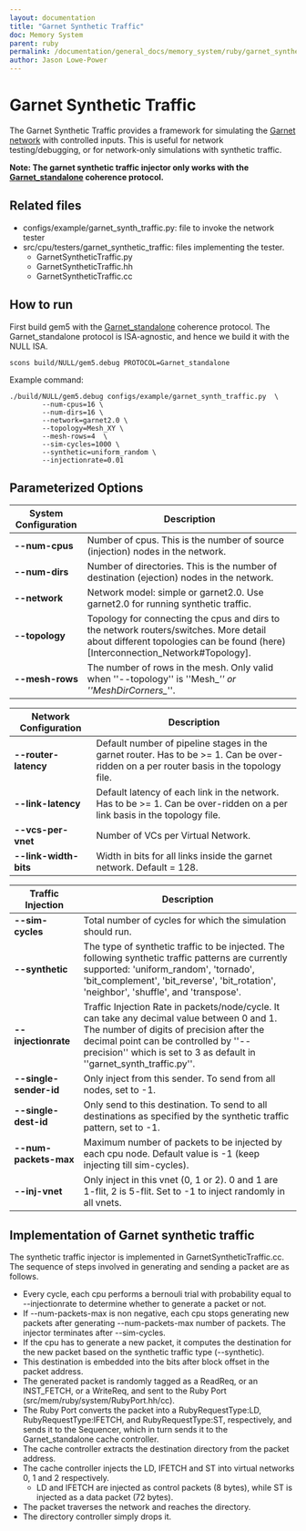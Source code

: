 ```yaml
---
layout: documentation
title: "Garnet Synthetic Traffic"
doc: Memory System
parent: ruby
permalink: /documentation/general_docs/memory_system/ruby/garnet_synthetic_traffic/
author: Jason Lowe-Power
---
```


# Garnet Synthetic Traffic

The Garnet Synthetic Traffic provides a framework for simulating the [Garnet network](garnet-2) with controlled inputs. This is useful for network testing/debugging, or for network-only simulations with synthetic traffic.

**Note: The garnet synthetic traffic injector only works with the [Garnet_standalone](Garnet_standalone) coherence protocol.**

## Related files

* configs/example/garnet_synth_traffic.py: file to invoke the network tester
* src/cpu/testers/garnet_synthetic_traffic: files implementing the tester.
  * GarnetSyntheticTraffic.py
  * GarnetSyntheticTraffic.hh
  * GarnetSyntheticTraffic.cc

## How to run

First build gem5 with the [Garnet_standalone](Garnet_standalone) coherence protocol. The Garnet_standalone protocol is ISA-agnostic, and hence we build it with the NULL ISA.

```
scons build/NULL/gem5.debug PROTOCOL=Garnet_standalone

```
Example command:

```
./build/NULL/gem5.debug configs/example/garnet_synth_traffic.py  \
        --num-cpus=16 \
        --num-dirs=16 \
        --network=garnet2.0 \
        --topology=Mesh_XY \
        --mesh-rows=4  \
        --sim-cycles=1000 \
        --synthetic=uniform_random \
        --injectionrate=0.01
```

## Parameterized Options

| **System Configuration** |  **Description**  |
|------------|-----------|
 | **--num-cpus** | Number of cpus. This is the number of source (injection) nodes in the network. |
 | **--num-dirs** | Number of directories. This is the number of destination (ejection) nodes in the network. |
 | **--network** | Network model: simple or garnet2.0. Use garnet2.0 for running synthetic traffic. |
 | **--topology** | Topology for connecting the cpus and dirs to the network routers/switches. More detail about different topologies can be found (here)[Interconnection_Network#Topology]. |
 | **--mesh-rows** | The number of rows in the mesh. Only valid when ''--topology'' is ''Mesh_*'' or ''MeshDirCorners_*''. |



 | **Network Configuration** | **Description** |
 |------------|-----------|
 | **--router-latency** | Default number of pipeline stages in the garnet router. Has to be >= 1.  Can be over-ridden on a per router basis in the topology file. |
 | **--link-latency** | Default latency of each link in the network. Has to be >= 1.  Can be over-ridden on a per link basis in the topology file. |
 | **--vcs-per-vnet** | Number of VCs per Virtual Network. |
 | **--link-width-bits** | Width in bits for all links inside the garnet network. Default = 128. |



 | **Traffic Injection** | **Description** |
 |------------|-----------|
 | **--sim-cycles** | Total number of cycles for which the simulation should run. |
 | **--synthetic** | The type of synthetic traffic to be injected. The following synthetic traffic patterns are currently supported: 'uniform_random', 'tornado', 'bit_complement', 'bit_reverse', 'bit_rotation', 'neighbor', 'shuffle',  and 'transpose'. |
 | **--injectionrate** | Traffic Injection Rate in packets/node/cycle. It can take any decimal value between 0 and 1. The number of digits of precision after the decimal point can be controlled by ''--precision'' which is set to 3 as default in ''garnet_synth_traffic.py''. |
 | **--single-sender-id** | Only inject from this sender. To send from all nodes, set to -1. |
 | **--single-dest-id** | Only send to this destination. To send to all destinations as specified by the synthetic traffic pattern, set to -1. |
 | **--num-packets-max** | Maximum number of packets to be injected by each cpu node. Default value is -1 (keep injecting till sim-cycles). |
 | **--inj-vnet** | Only inject in this vnet (0, 1 or 2). 0 and 1 are 1-flit, 2 is 5-flit. Set to -1 to inject randomly in all vnets. |


## Implementation of Garnet synthetic traffic
The synthetic traffic injector is implemented in GarnetSyntheticTraffic.cc. The sequence of steps involved in generating and sending a packet are as follows.

* Every cycle, each cpu performs a bernouli trial with probability equal to --injectionrate to determine whether to generate a packet or not.
* If --num-packets-max is non negative, each cpu stops generating new packets after generating --num-packets-max number of packets. The injector terminates after --sim-cycles.
* If the cpu has to generate a new packet, it computes the destination for the new packet based on the synthetic traffic type (--synthetic).
* This destination is embedded into the bits after block offset in the packet address.
* The generated packet is randomly tagged as a ReadReq, or an INST_FETCH, or a WriteReq, and sent to the Ruby Port (src/mem/ruby/system/RubyPort.hh/cc).
* The Ruby Port converts the packet into a RubyRequestType:LD, RubyRequestType:IFETCH, and RubyRequestType:ST, respectively, and sends it to the Sequencer, which in turn sends it to the Garnet_standalone cache controller.
* The cache controller extracts the destination directory from the packet address.
* The cache controller injects the LD, IFETCH and ST into virtual networks 0, 1 and 2 respectively.
  * LD and IFETCH are injected as control packets (8 bytes), while ST is injected as a data packet (72 bytes).
* The packet traverses the network and reaches the directory.
* The directory controller simply drops it.
